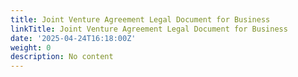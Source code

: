 ```yaml
---
title: Joint Venture Agreement Legal Document for Business
linkTitle: Joint Venture Agreement Legal Document for Business
date: '2025-04-24T16:18:00Z'
weight: 0
description: No content
---
```



